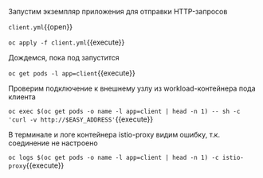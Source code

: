 Запустим экземпляр приложения для отправки HTTP-запросов

`client.yml`{{open}}

`oc apply -f client.yml`{{execute}}

Дождемся, пока под запустится

`oc get pods -l app=client`{{execute}}

Проверим подключение к внешнему узлу из workload-контейнера пода клиента

`oc exec $(oc get pods -o name -l app=client | head -n 1) -- sh -c 'curl -v http://$EASY_ADDRESS'`{{execute}}

В терминале и логе контейнера istio-proxy видим ошибку, т.к. соединение не настроено

`oc logs $(oc get pods -o name -l app=client | head -n 1) -c istio-proxy`{{execute}}
